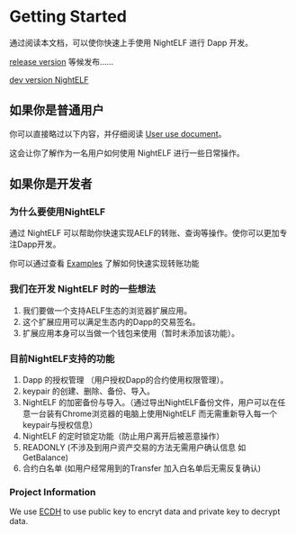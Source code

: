 # Getting Started

通过阅读本文档，可以使你快速上手使用 NightELF 进行 Dapp 开发。

[release version](#)  等候发布......

[dev version NightELF](https://chrome.google.com/webstore/detail/aelf-explorer-extension-d/mlmlhipeonlflbcclinpbmcjdnpnmkpf)

## 如果你是普通用户

你可以直接略过以下内容，并仔细阅读 [User use document](../User/User.md)。

这会让你了解作为一名用户如何使用 NightELF 进行一些日常操作。

## 如果你是开发者

### 为什么要使用NightELF

通过 NightELF 可以帮助你快速实现AELF的转账、查询等操作。使你可以更加专注Dapp开发。

你可以通过查看 [Examples](../Examples/Examples.md) 了解如何快速实现转账功能


### 我们在开发 NightELF 时的一些想法

1. 我们要做一个支持AELF生态的浏览器扩展应用。
2. 这个扩展应用可以满足生态内的Dapp的交易签名。
3. 扩展应用本身可以当做一个钱包来使用（暂时未添加该功能）。

### 目前NightELF支持的功能

1. Dapp 的授权管理 （用户授权Dapp的合约使用权限管理）。
2. keypair 的创建、删除、备份、导入。
3. NightELF 的加密备份与导入。（通过导出NightELF备份文件，用户可以在任意一台装有Chrome浏览器的电脑上使用NightELF 而无需重新导入每一个keypair与授权信息）
4. NightELF 的定时锁定功能（防止用户离开后被恶意操作）
5. READONLY (不涉及到用户资产交易的方法无需用户确认信息 如 GetBalance)
6. 合约白名单 (如用户经常用到的Transfer 加入白名单后无需反复确认)

### Project Information
We use [ECDH](https://github.com/indutny/elliptic) to use public key to encryt data and private key to decrypt data.
